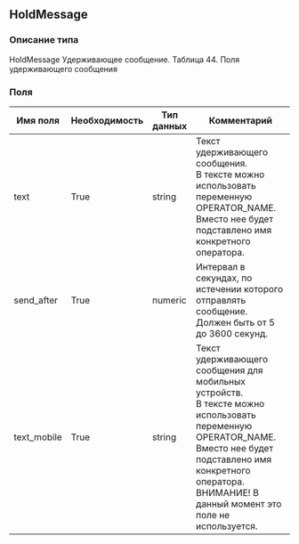 ## HoldMessage
### Описание типа
HoldMessage
Удерживающее сообщение.
Таблица 44. Поля удерживающего сообщения

### Поля
| Имя поля | Необходимость | Тип данных | Комментарий |
|---|---|---|---|
|text|True|string|Текст удерживающего сообщения.<br/>В тексте можно использовать переменную OPERATOR_NAME. Вместо нее будет подставлено имя конкретного оператора.<br/>|
|send_after|True|numeric|Интервал в секундах, по истечении которого отправлять сообщение.<br/>Должен быть от 5 до 3600 секунд.<br/>|
|text_mobile|True|string|Текcт удерживающего сообщения для мобильных устройств.<br/>В тексте можно использовать переменную OPERATOR_NAME. Вместо нее будет подставлено имя конкретного оператора.<br/>ВНИМАНИЕ! В данный момент это поле не используется.<br/>|
